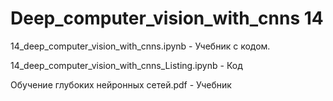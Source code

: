 # Deep_computer_vision_with_cnns 14

14_deep_computer_vision_with_cnns.ipynb - Учебник с кодом. 

14_deep_computer_vision_with_cnns_Listing.ipynb - Код 

Обучение глубоких нейронных сетей.pdf - Учебник
